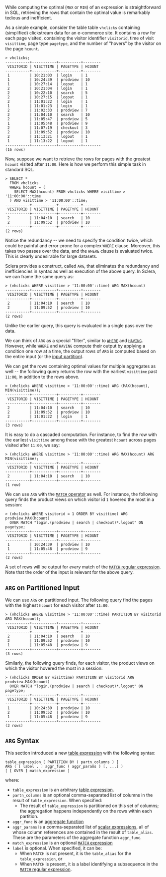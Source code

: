 While computing the optimal (`MAX` or `MIN`) of an expression is straightforward in SQL, retrieving the rows that contain the optimal value is remarkably tedious and inefficient.

As a simple example, consider the table table `vhclicks` containing (simplified) clickstream data for an e-commerce site. It contains a row for each page visited, containing the visitor identifier `visitorid`, time of visit `visittime`, page type `pagetype`, and the number of "hovers" by the visitor on the page `hcount`.

    > vhclicks;
    -----------+-----------+----------+--------
     VISITORID | VISITTIME | PAGETYPE | HCOUNT 
    -----------+-----------+----------+--------
     1         | 10:21:03  | login    | 1      
     1         | 10:24:39  | prodview | 10     
     1         | 10:27:14  | logout   | 1      
     2         | 10:21:04  | login    | 1      
     2         | 10:22:10  | search   | 5      
     2         | 10:27:15  | logout   | 1      
     2         | 11:01:22  | login    | 1      
     1         | 11:01:23  | login    | 1      
     2         | 11:02:33  | prodview | 7      
     2         | 11:04:10  | search   | 10     
     2         | 11:05:47  | prodview | 5      
     1         | 11:05:48  | prodview | 9      
     2         | 11:07:19  | checkout | 3      
     2         | 11:09:52  | prodview | 10     
     2         | 11:13:21  | logout   | 1      
     1         | 11:13:22  | logout   | 1      
    -----------+-----------+----------+--------
    (16 rows)

Now, suppose we want to retrieve the rows for pages with the greatest `hcount` visited after `11:00`. Here is how we perform this simple task in standard SQL.

    > SELECT *
      FROM vhclicks
      WHERE hcount = (
        SELECT MAX(hcount) FROM vhclicks WHERE visittime > '11:00:00'::time
      ) AND visittime > '11:00:00'::time;
    -----------+-----------+----------+--------
     VISITORID | VISITTIME | PAGETYPE | HCOUNT 
    -----------+-----------+----------+--------
     2         | 11:04:10  | search   | 10     
     2         | 11:09:52  | prodview | 10     
    -----------+-----------+----------+--------
    (2 rows)

Notice the redundancy -- we need to specify the condition twice, which could be painful and error-prone for a complex `WHERE` clause. Moreover, this takes two passes over the data, and the `WHERE` clause is evaluated twice. This is clearly undesirable for large datasets.

Sclera provides a construct, called `ARG`, that eliminates the redundancy and inefficiencies in syntax as well as execution of the above query. In Sclera, we can frame the same query as:

    > (vhclicks WHERE visittime > '11:00:00'::time) ARG MAX(hcount)
    -----------+-----------+----------+--------
     VISITORID | VISITTIME | PAGETYPE | HCOUNT 
    -----------+-----------+----------+--------
     2         | 11:04:10  | search   | 10     
     2         | 11:09:52  | prodview | 10     
    -----------+-----------+----------+--------
    (2 rows)

Unlike the earlier query, this query is evaluated in a single pass over the data.

We can think of `ARG` as a special "filter", similar to [`WHERE`](/doc/ref/sqlregular#where-clause) and [`HAVING`](/doc/ref/sqlregular#having-clause). However, while `WHERE` and `HAVING` compute their output by applying a condition one row at a time, the output rows of `ARG` is computed based on the entire input (or the [input partition](#arg-on-partitioned-input)).

We can get the rows containing optimal values for multiple aggregates as well -- the following query returns the row with the earliest `visittime` past `11:00`, in addition to the rows above.

    > (vhclicks WHERE visittime > '11:00:00'::time) ARG (MAX(hcount), MIN(visittime));
    -----------+-----------+----------+--------
     VISITORID | VISITTIME | PAGETYPE | HCOUNT 
    -----------+-----------+----------+--------
     2         | 11:04:10  | search   | 10     
     2         | 11:09:52  | prodview | 10     
     2         | 11:01:22  | login    | 1      
    -----------+-----------+----------+--------
    (3 rows)

It is easy to do a cascaded computation. For instance, to find the row with the earliest `visittime` among those with the greatest `hcount` across pages visited after `11:00`, we say:

    > (vhclicks WHERE visittime > '11:00:00'::time) ARG MAX(hcount) ARG MIN(visittime);
    -----------+-----------+----------+--------
     VISITORID | VISITTIME | PAGETYPE | HCOUNT 
    -----------+-----------+----------+--------
     2         | 11:04:10  | search   | 10     
    -----------+-----------+----------+--------
    (1 row)

We can use `ARG` with the [`MATCH` operator](/doc/ref/sqlextordered#pattern-matching-with-match) as well. For instance, the following query finds the product views on which visitor id `1` hovered the most in a session:

    > (vhclicks WHERE visitorid = 1 ORDER BY visittime) ARG prodview.MAX(hcount)
      OVER MATCH "login.(prodview | search | checkout)*.logout" ON pagetype;
    -----------+-----------+----------+--------
     VISITORID | VISITTIME | PAGETYPE | HCOUNT 
    -----------+-----------+----------+--------
     1         | 10:24:39  | prodview | 10     
     1         | 11:05:48  | prodview | 9      
    -----------+-----------+----------+--------
    (2 rows)

A set of rows will be output for *every* match of the [`MATCH` regular expression](/doc/ref/sqlextordered#match-syntax). Note that the order of the input is relevant for the above query.

## `ARG` on Partitioned Input
We can use `ARG` on partitioned input. The following query find the pages with the highest `hcount` for each visitor after `11:00`.

    > (vhclicks WHERE visittime > '11:00:00'::time) PARTITION BY visitorid ARG MAX(hcount);
    -----------+-----------+----------+--------
     VISITORID | VISITTIME | PAGETYPE | HCOUNT 
    -----------+-----------+----------+--------
     2         | 11:04:10  | search   | 10     
     2         | 11:09:52  | prodview | 10     
     1         | 11:05:48  | prodview | 9      
    -----------+-----------+----------+--------
    (3 rows)

Similarly, the following query finds, for each visitor, the product views on which the visitor hovered the most in a session:

    > (vhclicks ORDER BY visittime) PARTITION BY visitorid ARG prodview.MAX(hcount)
      OVER MATCH "login.(prodview | search | checkout)*.logout" ON pagetype;
    -----------+-----------+----------+--------
     VISITORID | VISITTIME | PAGETYPE | HCOUNT 
    -----------+-----------+----------+--------
     1         | 10:24:39  | prodview | 10     
     2         | 11:09:52  | prodview | 10     
     1         | 11:05:48  | prodview | 9      
    -----------+-----------+----------+--------
    (3 rows)

## `ARG` Syntax
This section introduced a new [table expression](/doc/ref/sqlregular#table-expression) with the following syntax:

    table_expression [ PARTITION BY ( partn_columns ) ]
    ARG ( [ label . ] aggr_func ( aggr_params ) [, ...] )
    [ [ OVER ] match_expression ]

where:

- `table_expression` is an arbitrary [table expression](/doc/ref/sqlregular#table-expression).
- `partn_columns` is an optional comma-separated list of columns in the result of `table_expression`. When specified:
    - The result of `table_expression` is partitioned on this set of columns; the aggregation happens independently on the rows within each partition.
- `aggr_func` is an [aggregate function](/doc/ref/sqlmisc#aggregate-functions)
- `aggr_params` is a comma-separated list of [scalar expressions](/doc/ref/sqlregular#scalar-expressions), all of whose column references are contained in the result of `table_alias`. These are the parameters of the aggregate function `aggr_func`.
- `match_expression` is an optional [`MATCH` expression](/doc/ref/sqlextordered#match-syntax)
- `label` is optional. When specified, it can be:
    - When `MATCH` is not present, it is the `table_alias` for the `table_expression`, or
    - When `MATCH` is present, it is a label identifying a subsequence in the [`MATCH` regular expression](/doc/ref/sqlextordered#regular-expression).
